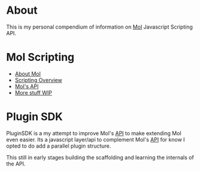 # About

This is my personal compendium of information on [MoI](http://moi3d.com) Javascript Scripting API.


# MoI Scripting

- [About MoI](doc_moi.md) 
- [Scripting Overview](doc_scripting.md)
- [MoI's API](doc_moi_api.md)
- [More stuff WIP](doc_api.md) 


# Plugin SDK

PluginSDK is a my attempt to improve MoI's [API](doc_api.md) to make extending MoI even easier. Its a javascript layer/api to complement MoI's [API](doc_api.md) for know I opted to do add a parallel plugin structure.

This still in early stages building the scaffolding and learning the internals of the API.

